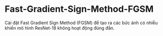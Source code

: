 # Fast-Gradient-Sign-Method-FGSM
Cài đặt Fast Gradient Sign Method (FGSM) để tạo ra các bức ảnh có nhiễu khiến mô hình ResNet-18 không hoạt động đúng đắn.
